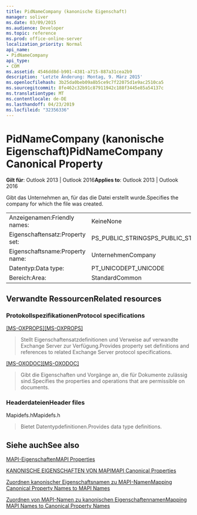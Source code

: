 ```yaml
---
title: PidNameCompany (kanonische Eigenschaft)
manager: soliver
ms.date: 03/09/2015
ms.audience: Developer
ms.topic: reference
ms.prod: office-online-server
localization_priority: Normal
api_name:
- PidNameCompany
api_type:
- COM
ms.assetid: 4546dd8d-b901-4381-a715-887a31cea2b9
description: 'Letzte Änderung: Montag, 9. März 2015'
ms.openlocfilehash: 3b25da0beb09a8b5ce9c7f22075d1e9ac2510ca5
ms.sourcegitcommit: 8fe462c32b91c87911942c188f3445e85a54137c
ms.translationtype: MT
ms.contentlocale: de-DE
ms.lasthandoff: 04/23/2019
ms.locfileid: "32356336"
---
```

# <a name="pidnamecompany-canonical-property"></a><span data-ttu-id="a9493-103">PidNameCompany (kanonische Eigenschaft)</span><span class="sxs-lookup"><span data-stu-id="a9493-103">PidNameCompany Canonical Property</span></span>

  
  
<span data-ttu-id="a9493-104">**Gilt für**: Outlook 2013 | Outlook 2016</span><span class="sxs-lookup"><span data-stu-id="a9493-104">**Applies to**: Outlook 2013 | Outlook 2016</span></span> 
  
<span data-ttu-id="a9493-105">Gibt das Unternehmen an, für das die Datei erstellt wurde.</span><span class="sxs-lookup"><span data-stu-id="a9493-105">Specifies the company for which the file was created.</span></span>
  
|||
|:-----|:-----|
|<span data-ttu-id="a9493-106">Anzeigenamen:</span><span class="sxs-lookup"><span data-stu-id="a9493-106">Friendly names:</span></span>  <br/> |<span data-ttu-id="a9493-107">Keine</span><span class="sxs-lookup"><span data-stu-id="a9493-107">None</span></span>  <br/> |
|<span data-ttu-id="a9493-108">Eigenschaftensatz:</span><span class="sxs-lookup"><span data-stu-id="a9493-108">Property set:</span></span>  <br/> |<span data-ttu-id="a9493-109">PS_PUBLIC_STRINGS</span><span class="sxs-lookup"><span data-stu-id="a9493-109">PS_PUBLIC_STRINGS</span></span>  <br/> |
|<span data-ttu-id="a9493-110">Eigenschaftsname:</span><span class="sxs-lookup"><span data-stu-id="a9493-110">Property name:</span></span>  <br/> |<span data-ttu-id="a9493-111">Unternehmen</span><span class="sxs-lookup"><span data-stu-id="a9493-111">Company</span></span>  <br/> |
|<span data-ttu-id="a9493-112">Datentyp:</span><span class="sxs-lookup"><span data-stu-id="a9493-112">Data type:</span></span>  <br/> |<span data-ttu-id="a9493-113">PT_UNICODE</span><span class="sxs-lookup"><span data-stu-id="a9493-113">PT_UNICODE</span></span>  <br/> |
|<span data-ttu-id="a9493-114">Bereich:</span><span class="sxs-lookup"><span data-stu-id="a9493-114">Area:</span></span>  <br/> |<span data-ttu-id="a9493-115">Standard</span><span class="sxs-lookup"><span data-stu-id="a9493-115">Common</span></span>  <br/> |
   
## <a name="related-resources"></a><span data-ttu-id="a9493-116">Verwandte Ressourcen</span><span class="sxs-lookup"><span data-stu-id="a9493-116">Related resources</span></span>

### <a name="protocol-specifications"></a><span data-ttu-id="a9493-117">Protokollspezifikationen</span><span class="sxs-lookup"><span data-stu-id="a9493-117">Protocol specifications</span></span>

<span data-ttu-id="a9493-118">[[MS-OXPROPS]](https://msdn.microsoft.com/library/f6ab1613-aefe-447d-a49c-18217230b148%28Office.15%29.aspx)</span><span class="sxs-lookup"><span data-stu-id="a9493-118">[[MS-OXPROPS]](https://msdn.microsoft.com/library/f6ab1613-aefe-447d-a49c-18217230b148%28Office.15%29.aspx)</span></span>
  
> <span data-ttu-id="a9493-119">Stellt Eigenschaftensatzdefinitionen und Verweise auf verwandte Exchange Server zur Verfügung.</span><span class="sxs-lookup"><span data-stu-id="a9493-119">Provides property set definitions and references to related Exchange Server protocol specifications.</span></span>
    
<span data-ttu-id="a9493-120">[[MS-OXODOC]](https://msdn.microsoft.com/library/103007c8-5066-4bed-84e3-4465907af098%28Office.15%29.aspx)</span><span class="sxs-lookup"><span data-stu-id="a9493-120">[[MS-OXODOC]](https://msdn.microsoft.com/library/103007c8-5066-4bed-84e3-4465907af098%28Office.15%29.aspx)</span></span>
  
> <span data-ttu-id="a9493-121">Gibt die Eigenschaften und Vorgänge an, die für Dokumente zulässig sind.</span><span class="sxs-lookup"><span data-stu-id="a9493-121">Specifies the properties and operations that are permissible on documents.</span></span>
    
### <a name="header-files"></a><span data-ttu-id="a9493-122">Headerdateien</span><span class="sxs-lookup"><span data-stu-id="a9493-122">Header files</span></span>

<span data-ttu-id="a9493-123">Mapidefs.h</span><span class="sxs-lookup"><span data-stu-id="a9493-123">Mapidefs.h</span></span>
  
> <span data-ttu-id="a9493-124">Bietet Datentypdefinitionen.</span><span class="sxs-lookup"><span data-stu-id="a9493-124">Provides data type definitions.</span></span>
    
## <a name="see-also"></a><span data-ttu-id="a9493-125">Siehe auch</span><span class="sxs-lookup"><span data-stu-id="a9493-125">See also</span></span>



[<span data-ttu-id="a9493-126">MAPI-Eigenschaften</span><span class="sxs-lookup"><span data-stu-id="a9493-126">MAPI Properties</span></span>](mapi-properties.md)
  
[<span data-ttu-id="a9493-127">KANONISCHE EIGENSCHAFTEN VON MAPI</span><span class="sxs-lookup"><span data-stu-id="a9493-127">MAPI Canonical Properties</span></span>](mapi-canonical-properties.md)
  
[<span data-ttu-id="a9493-128">Zuordnen kanonischer Eigenschaftsnamen zu MAPI-Namen</span><span class="sxs-lookup"><span data-stu-id="a9493-128">Mapping Canonical Property Names to MAPI Names</span></span>](mapping-canonical-property-names-to-mapi-names.md)
  
[<span data-ttu-id="a9493-129">Zuordnen von MAPI-Namen zu kanonischen Eigenschaftennamen</span><span class="sxs-lookup"><span data-stu-id="a9493-129">Mapping MAPI Names to Canonical Property Names</span></span>](mapping-mapi-names-to-canonical-property-names.md)


